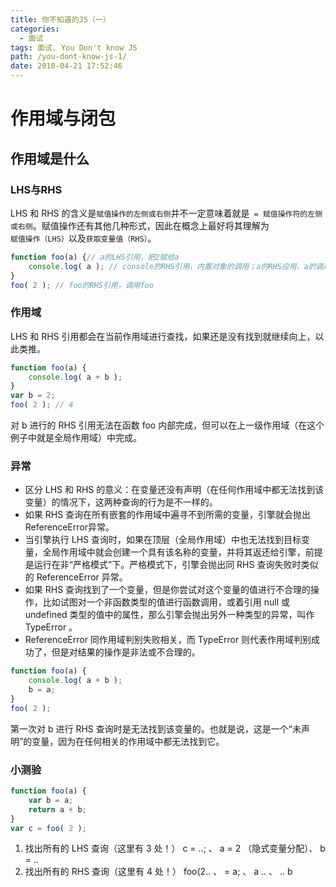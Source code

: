 ```yaml
---
title: 你不知道的JS（一）
categories:
  - 面试
tags: 面试, You Don't know JS
path: /you-dont-know-js-1/
date: 2018-04-21 17:52:46
---
```

# 作用域与闭包

## 作用域是什么

### LHS与RHS

LHS 和 RHS 的含义是`赋值操作的左侧或右侧`并不一定意味着就是` = 赋值操作符的左侧或右侧`。赋值操作还有其他几种形式，因此在概念上最好将其理解为`赋值操作（LHS）`以及`获取变量值（RHS）`。



```js
function foo(a) {// a的LHS引用，把2赋给a
    console.log( a ); // console的RHS引用，内置对象的调用；a的RHS应用，a的调用
}
foo( 2 ); // foo的RHS引用，调用foo
```

### 作用域

LHS 和 RHS 引用都会在当前作用域进行查找，如果还是没有找到就继续向上，以此类推。

```js
function foo(a) {
    console.log( a + b );
}
var b = 2;
foo( 2 ); // 4
```

对 b 进行的 RHS 引用无法在函数 foo 内部完成，但可以在上一级作用域（在这个例子中就是全局作用域）中完成。

### 异常

- 区分 LHS 和 RHS 的意义：在变量还没有声明（在任何作用域中都无法找到该变量）的情况下，这两种查询的行为是不一样的。
- 如果 RHS 查询在所有嵌套的作用域中遍寻不到所需的变量，引擎就会抛出 ReferenceError异常。
- 当引擎执行 LHS 查询时，如果在顶层（全局作用域）中也无法找到目标变量，全局作用域中就会创建一个具有该名称的变量，并将其返还给引擎，前提是运行在非“严格模式”下。严格模式下，引擎会抛出同 RHS 查询失败时类似的 ReferenceError 异常。
- 如果 RHS 查询找到了一个变量，但是你尝试对这个变量的值进行不合理的操作，比如试图对一个非函数类型的值进行函数调用，或着引用 null 或 undefined 类型的值中的属性，那么引擎会抛出另外一种类型的异常，叫作 TypeError 。
- ReferenceError 同作用域判别失败相关，而 TypeError 则代表作用域判别成功了，但是对结果的操作是非法或不合理的。

```js
function foo(a) {
    console.log( a + b );
    b = a;
}
foo( 2 );
```

第一次对 b 进行 RHS 查询时是无法找到该变量的。也就是说，这是一个“未声明”的变量，因为在任何相关的作用域中都无法找到它。

### 小测验

```js
function foo(a) {
    var b = a;
    return a + b;
}
var c = foo( 2 );
```

1. 找出所有的 LHS 查询（这里有 3 处！）
    c = ..; 、 a = 2 （隐式变量分配）、 b = ..
2. 找出所有的 RHS 查询（这里有 4 处！）
    foo(2.. 、 = a; 、 a .. 、 .. b